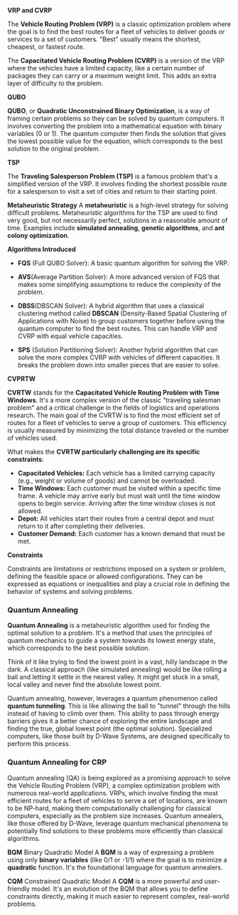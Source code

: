  **VRP and CVRP**
 
The **Vehicle Routing Problem (VRP)** is a classic optimization problem where the goal is to find the best routes for a fleet of vehicles to deliver goods or services to a set of customers. "Best" usually means the shortest, cheapest, or fastest route.

The **Capacitated Vehicle Routing Problem (CVRP)** is a version of the VRP where the vehicles have a limited capacity, like a certain number of packages they can carry or a maximum weight limit. This adds an extra layer of difficulty to the problem.

**QUBO**

**QUBO**, or **Quadratic Unconstrained Binary Optimization**, is a way of framing certain problems so they can be solved by quantum computers. It involves converting the problem into a mathematical equation with binary variables (0 or 1). The quantum computer then finds the solution that gives the lowest possible value for the equation, which corresponds to the best solution to the original problem.

**TSP**

The **Traveling Salesperson Problem (TSP)** is a famous problem that's a simplified version of the VRP. It involves finding the shortest possible route for a salesperson to visit a set of cities and return to their starting point.

**Metaheuristic Strategy**
A **metaheuristic** is a high-level strategy for solving difficult problems. Metaheuristic algorithms for the TSP are used to find very good, but not necessarily perfect, solutions in a reasonable amount of time. Examples include **simulated annealing**, **genetic algorithms**, and **ant colony optimization**.

**Algorithms Introduced**

- **FQS** (Full QUBO Solver): A basic quantum algorithm for solving the VRP.

-  **AVS**(Average Partition Solver): A more advanced version of FQS that makes some simplifying assumptions to reduce the complexity of the problem.

- **DBSS**(DBSCAN Solver): A hybrid algorithm that uses a classical clustering method called **DBSCAN** (Density-Based Spatial Clustering of Applications with Noise) to group customers together before using the quantum computer to find the best routes. This can handle VRP and CVRP with equal vehicle capacities.

-  **SPS** (Solution Partitioning Solver): Another hybrid algorithm that can solve the more complex CVRP with vehicles of different capacities. It breaks the problem down into smaller pieces that are easier to solve.

**CVPRTW**

**CVRTW** stands for the **Capacitated Vehicle Routing Problem with Time Windows**. It's a more complex version of the classic "traveling salesman problem" and a critical challenge in the fields of logistics and operations research.
The main goal of the CVRTW is to find the most efficient set of routes for a fleet of vehicles to serve a group of customers. This efficiency is usually measured by minimizing the total distance traveled or the number of vehicles used.

What makes the **CVRTW particularly challenging are its specific constraints**:

- **Capacitated Vehicles:** Each vehicle has a limited carrying capacity (e.g., weight or volume of goods) and cannot be overloaded.
- **Time Windows:** Each customer must be visited within a specific time frame. A vehicle may arrive early but must wait until the time window opens to begin service. Arriving after the time window closes is not allowed.
- **Depot:** All vehicles start their routes from a central depot and must return to it after completing their deliveries.
- **Customer Demand:** Each customer has a known demand that must be met.

**Constraints**

Constraints are limitations or restrictions imposed on a system or problem, defining the feasible space or allowed configurations. They can be expressed as equations or inequalities and play a crucial role in defining the behavior of systems and solving problems.

### Quantum Annealing

**Quantum Annealing** is a metaheuristic algorithm used for finding the optimal solution to a problem. It's a method that uses the principles of quantum mechanics to guide a system towards its lowest energy state, which corresponds to the best possible solution.

Think of it like trying to find the lowest point in a vast, hilly landscape in the dark. A classical approach (like simulated annealing) would be like rolling a ball and letting it settle in the nearest valley. It might get stuck in a small, local valley and never find the absolute lowest point.

Quantum annealing, however, leverages a quantum phenomenon called **quantum tunneling**. This is like allowing the ball to "tunnel" through the hills instead of having to climb over them. This ability to pass through energy barriers gives it a better chance of exploring the entire landscape and finding the true, global lowest point (the optimal solution). Specialized computers, like those built by D-Wave Systems, are designed specifically to perform this process.

### Quantum Annealing for CRP

Quantum annealing (QA) is being explored as a promising approach to solve the Vehicle Routing Problem (VRP), a complex optimization problem with numerous real-world applications. VRPs, which involve finding the most efficient routes for a fleet of vehicles to serve a set of locations, are known to be NP-hard, making them computationally challenging for classical computers, especially as the problem size increases. Quantum annealers, like those offered by D-Wave, leverage quantum mechanical phenomena to potentially find solutions to these problems more efficiently than classical algorithms.

**BQM**
Binary Quadratic Model
A **BQM** is a way of expressing a problem using only **binary variables** (like 0/1 or -1/1) where the goal is to minimize a **quadratic** function. It's the foundational language for quantum annealers.

**CQM**
Constrained Quadratic Model
A **CQM** is a more powerful and user-friendly model. It's an evolution of the BQM that allows you to define constraints directly, making it much easier to represent complex, real-world problems.